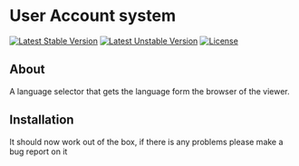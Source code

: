 User Account system
=====
[![Latest Stable Version](https://poser.pugx.org/katsuo-ryuu/kryuu-language-selector/v/stable.svg)](https://packagist.org/packages/katsuo-ryuu/kryuu-language-selector) 
[![Latest Unstable Version](https://poser.pugx.org/katsuo-ryuu/kryuu-language-selector/v/unstable.svg)](https://packagist.org/packages/katsuo-ryuu/kryuu-language-selector) 
[![License](https://poser.pugx.org/katsuo-ryuu/kryuu-language-selector/license.svg)](https://packagist.org/packages/katsuo-ryuu/kryuu-language-selector)

About
-----
A language selector that gets the language form the browser of the viewer.


Installation
-----

It should now work out of the box, if there is any problems please make a bug report on it
